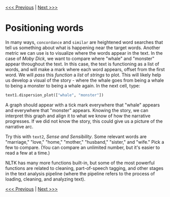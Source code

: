 [<<< Previous](searching.md) | [Next >>>](built-in.md)

# Positioning words

In many ways, `concordance` and `similar` are heightened word searches that tell us something about what is happening near the target words. Another metric we can use is to visualize where the words appear in the text. In the case of *Moby Dick*, we want to compare where "whale" and "monster" appear throughout the text. In this case, the text is functioning as a list of words, and will make a mark where each word appears, offset from the first word. We will *pass* this *function* a *list* of *strings* to plot. This will likely help us develop a visual of the story - where the whale goes from being a whale to being a monster to being a whale again. In the next cell, type:

```python
text1.dispersion_plot(["whale", "monster"])
```

A graph should appear with a tick mark everywhere that "whale" appears and everywhere that "monster" appears. Knowing the story, we can interpret this graph and align it to what we know of how the narrative progresses. If we did not know the story, this could give us a picture of the narrative arc.

Try this with `text2`, *Sense and Sensibility*. Some relevant words are "marriage," "love," "home," "mother," "husband," "sister," and "wife." Pick a few to compare. (You can compare an unlimited number, but it's easier to read a few at a time.)

NLTK has many more functions built-in, but some of the most powerful functions are related to cleaning, part-of-speech tagging, and other stages in the text analysis pipeline (where the pipeline refers to the process of loading, cleaning, and analyzing text).

[<<< Previous](searching.md) | [Next >>>](built-in.md)
